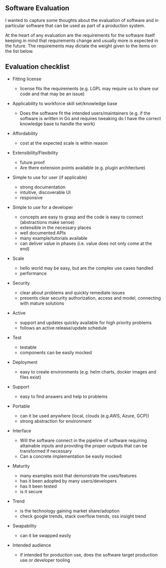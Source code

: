 ## Software Evaluation

I wanted to capture some thoughts about the evaluation of software and in particular software that can be used as part of a production system.

At the heart of any evaluation are the requirements for the software itself keeping in mind that requirements change and usually more is expected in the future. The requirements may dictate the weight given to the items on the list below.

Evaluation checklist 
--------------------

- Fitting license
  - license fits the requirements (e.g. LGPL may require us to share our code and that may be an issue)

- Applicability to workforce skill set/knowledge base
  - Does the software fit the intended users/maintainers (e.g. if the software is written in Go and requires tweaking do I have the correct knowledge base to handle the work)

- Affordability
  - cost at the expected scale is within reason

- Extensibility/Flexibility
  - future proof
  - Are there extension points available (e.g. plugin architecture)

- Simple to use for user (if applicable)
  - strong documentation
  - intuitive, discoverable UI
  - responsive

- Simple to use for a developer
  - concepts are easy to grasp and the code is easy to connect (abstractions make sense)
  - extensible in the necessary places
  - well documented APIs
  - many example/tutorials available
  - can deliver value in phases (i.e. value does not only come at the end)

- Scale
  - hello world may be easy, but are the complex use cases handled
  - performance

- Security
  - clear about problems and quickly remediate issues
  - presents clear security authorization, access and model, connecting with mature solutions

- Active
  - support and updates quickly available for high priority problems
  - follows an active release/update schedule

- Test
  - testable
  - components can be easily mocked

- Deployment
  - easy to create environments (e.g. helm charts, docker images and files exist)

- Support
  - easy to find answers and help to problems

- Portable
  - can it be used anywhere (local, clouds (e.g.AWS, Azure, GCP))
  - strong abstraction for environment

- Interface
  - Will the software connect in the pipeline of software requiring attainable inputs and providing the proper outputs that can be transformed if necessary
  - Can a concrete implementation be easily mocked

- Maturity
  - many examples exist that demonstrate the uses/features
  - has it been adopted by many users/developers
  - has it been tested
  - is it secure

- Trend
  - is the technology gaining market share/adoption
  - check google trends, stack overflow trends, oss insight trend

- Swapability
  - can it be swapped easily

- Intended audience
  - if intended for production use, does the software target production use or developer tooling
